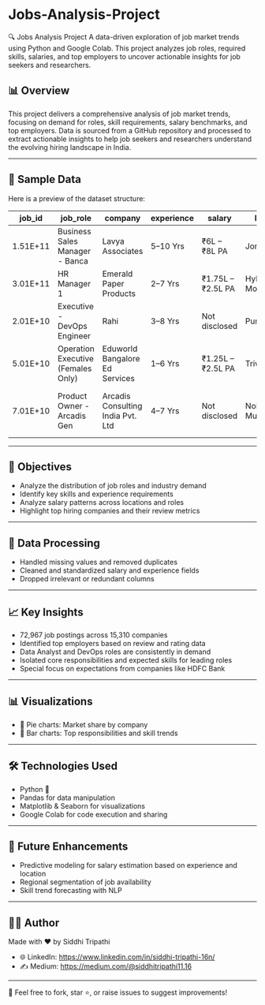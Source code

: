 # Jobs-Analysis-Project
🔍 Jobs Analysis Project A data-driven exploration of job market trends using Python and Google Colab. This project analyzes job roles, required skills, salaries, and top employers to uncover actionable insights for job seekers and researchers.

## 📊 Overview  
This project delivers a comprehensive analysis of job market trends, focusing on demand for roles, skill requirements, salary benchmarks, and top employers. Data is sourced from a GitHub repository and processed to extract actionable insights to help job seekers and researchers understand the evolving hiring landscape in India.

---

## 📂 Sample Data  
Here is a preview of the dataset structure:

| job_id       | job_role                             | company                                 | experience | salary                  | location                      | rating | reviews     | responsibilities                                                     |
|--------------|---------------------------------------|-----------------------------------------|------------|--------------------------|-------------------------------|--------|-------------|------------------------------------------------------------------------|
| 1.51E+11     | Business Sales Manager - Banca        | Lavya Associates                        | 5–10 Yrs   | ₹6L – ₹8L PA             | Jorhat                        | NaN    | NaN         | Life Insurance, BFSI, Bancassurance, team handling                   |
| 3.01E+11     | HR Manager 1                          | Emerald Paper Products                  | 2–7 Yrs    | ₹1.75L – ₹2.5L PA        | Hybrid - Mohanlalganj         | NaN    | NaN         | HR, monitoring, recruitment                                           |
| 2.01E+10     | Executive - DevOps Engineer           | Rahi                                    | 3–8 Yrs    | Not disclosed            | Pune                          | NaN    | NaN         | Linux, Jenkins, Gitlab, Puppet, DevOps                               |
| 5.01E+10     | Operation Executive (Females Only)    | Eduworld Bangalore Ed Services          | 1–6 Yrs    | ₹1.25L – ₹2.5L PA        | Trivandrum                    | NaN    | NaN         | Team Management, Brand Development                                   |
| 7.01E+10     | Product Owner - Arcadis Gen           | Arcadis Consulting India Pvt. Ltd       | 4–7 Yrs    | Not disclosed            | Noida, Mumbai                 | 4.2    | 145 Reviews | Product management, Sales, SAP, Performance management               |

---

## 🎯 Objectives  
- Analyze the distribution of job roles and industry demand  
- Identify key skills and experience requirements  
- Analyze salary patterns across locations and roles  
- Highlight top hiring companies and their review metrics  

---

## 🔧 Data Processing  
- Handled missing values and removed duplicates  
- Cleaned and standardized salary and experience fields  
- Dropped irrelevant or redundant columns  

---

## 📈 Key Insights  
- 72,967 job postings across 15,310 companies  
- Identified top employers based on review and rating data  
- Data Analyst and DevOps roles are consistently in demand  
- Isolated core responsibilities and expected skills for leading roles  
- Special focus on expectations from companies like HDFC Bank  

---

## 📊 Visualizations  
- 📍 Pie charts: Market share by company  
- 📍 Bar charts: Top responsibilities and skill trends  

---

## 🛠️ Technologies Used  
- Python 🐍  
- Pandas for data manipulation  
- Matplotlib & Seaborn for visualizations  
- Google Colab for code execution and sharing  

---

## 🚀 Future Enhancements  
- Predictive modeling for salary estimation based on experience and location  
- Regional segmentation of job availability  
- Skill trend forecasting with NLP  

---

## 🙋‍♀️ Author  
Made with ❤️ by Siddhi Tripathi  

- 🌐 LinkedIn: https://www.linkedin.com/in/siddhi-tripathi-16n/  
- ✍️ Medium: https://medium.com/@siddhitripathi11.16
---

📌 Feel free to fork, star ⭐, or raise issues to suggest improvements!
```
